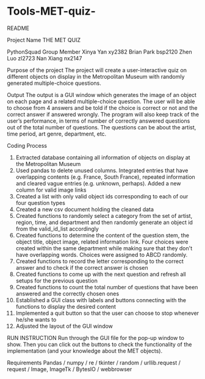 # Tools-MET-quiz-
README

Project Name
THE MET QUIZ

PythonSquad Group Member
Xinya Yan xy2382
Brian Park bsp2120
Zhen Luo zl2723
Nan Xiang nx2147

Purpose of the project 
The project will create a user-interactive quiz on different objects on display in the Metropolitan Museum with randomly generated multiple-choice questions. 

Output
The output is a GUI window which generates the image of an object on each page and a related multiple-choice question. The user will be able to choose from 4 answers and be told if the choice is correct or not and the correct answer if answered wrongly. The program will also keep track of the user’s performance, in terms of number of correctly answered questions out of the total number of questions.
The questions can be about the artist, time period, art genre, department, etc.

Coding Process
1. Extracted database containing all information of objects on display at the Metropolitan Museum
2. Used pandas to delete unused columns. Integrated entries that have overlapping contents (e.g. France, South France), repeated information and cleared vague entries (e.g. unknown, perhaps). Added a new column for valid image links
3. Created a list with only valid object ids corresponding to each of our four question types
4. Created a new csv document holding the cleaned data
5. Created functions to randomly select a category from the set of artist, region, time, and department and then randomly generate an object id from the valid_id_list accordingly
6. Created functions to determine the content of the question stem, the object title, object image, related information link. Four choices were created within the same department while making sure that they don't have overlapping words. Choices were assigned to ABCD randomly.
7. Created functions to record the letter corresponding to the correct answer and to check if the correct answer is chosen
8. Created functions to come up with the next question and refresh all setups for the previous question
9. Created functions to count the total number of questions that have been answered and the correctly chosen ones
10. Established a GUI class with labels and buttons connecting with the functions to display the desired content
11. Implemented a quit button so that the user can choose to stop whenever he/she wants to
12. Adjusted the layout of the GUI window

RUN INSTRUCTION
Run through the GUI file for the pop-up window to show. Then you can click out the buttons to check the functionality of the implementation (and your knowledge about the MET objects). 

Requirements
Pandas / numpy / re / tkinter / random / urllib.request / request / Image, ImageTk / BytesIO / webbrowser

